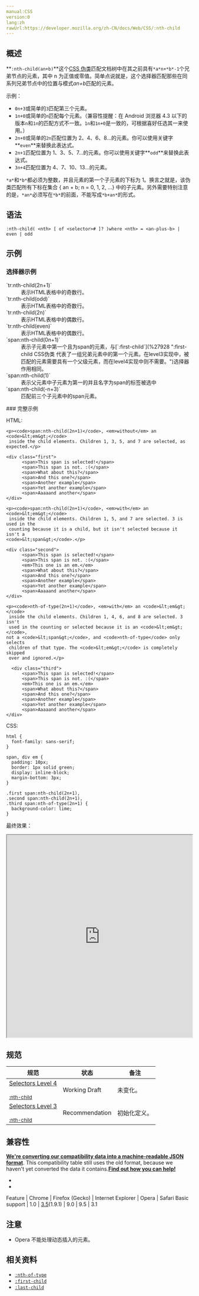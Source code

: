 ```yaml
---
manual:CSS
version:0
lang:zh
rawUrl:https://developer.mozilla.org/zh-CN/docs/Web/CSS/:nth-child
---
```





## 概述<a name="Summary"></a>


**`:nth-child(an+b)`**这个[CSS 伪类](%28374 "")匹配文档树中在其之前具有`*a*n+*b*-1`个兄弟节点的元素，其中 n 为正值或零值。简单点说就是，这个选择器匹配那些在同系列兄弟节点中的位置与模式*an+b*匹配的元素。



示例：


* `0n+3`或简单的`3`匹配第三个元素。
* `1n+0`或简单的`n`匹配每个元素。（兼容性提醒：在 Android 浏览器 4.3 以下的版本`n`和`1n`的匹配方式不一致。`1n`和`1n+0`是一致的，可根据喜好任选其一来使用。）
* `2n+0`或简单的`2n`匹配位置为 2、4、6、8...的元素。你可以使用关键字**`even`**来替换此表达式。
* `2n+1`匹配位置为 1、3、5、7...的元素。你可以使用关键字**`odd`**来替换此表达式。
* `3n+4`匹配位置为 4、7、10、13...的元素。


`*a*`和`*b*`都必须为整数，并且元素的第一个子元素的下标为 1。换言之就是，该伪类匹配所有下标在集合 { an + b; n = 0, 1, 2, ...} 中的子元素。另外需要特别注意的是，`*an*`必须写在`*b*`的前面，不能写成`*b+an*`的形式。


## 语法<a name="Syntax"></a>

```
:nth-child( <nth> [ of <selector># ]? )where <nth> = <an-plus-b> | even | odd

```

## 示例<a name="示例"></a>

### 选择器示例<a name="选择器示例"></a>
<dl><dt id=''>`tr:nth-child(2n+1)`</dt><dd>表示HTML表格中的奇数行。</dd><dt id=''>`tr:nth-child(odd)`</dt><dd>表示HTML表格中的奇数行。</dd><dt id=''>`tr:nth-child(2n)`</dt><dd>表示HTML表格中的偶数行。</dd><dt id=''>`tr:nth-child(even)`</dt><dd>表示HTML表格中的偶数行。</dd><dt id=''>`span:nth-child(0n+1)`</dt><dd>表示子元素中第一个且为span的元素，与[`:first-child`](%27928 ":first-child CSS伪类 代表了一组兄弟元素中的第一个元素。在level3实现中，被匹配的元素需要具有一个父级元素，而在level4实现中则不需要。")选择器作用相同。</dd><dt id=''>`span:nth-child(1)`</dt><dd>表示父元素中子元素为第一的并且名字为span的标签被选中</dd><dt id=''>`span:nth-child(-n+3)`</dt><dd>匹配前三个子元素中的span元素。</dd></dl>
### 完整示例<a name="完整示例"></a>


HTML:


```
<p><code>span:nth-child(2n+1)</code>, <em>without</em> an <code>&lt;em&gt;</code>
 inside the child elements. Children 1, 3, 5, and 7 are selected, as expected.</p>

<div class="first">
      <span>This span is selected!</span>
      <span>This span is not. :(</span>
      <span>What about this?</span>
      <span>And this one?</span>
      <span>Another example</span>
      <span>Yet another example</span>
      <span>Aaaaand another</span>
</div>

<p><code>span:nth-child(2n+1)</code>, <em>with</em> an <code>&lt;em&gt;</code>
 inside the child elements. Children 1, 5, and 7 are selected. 3 is used in the
 counting because it is a child, but it isn't selected because it isn't a 
<code>&lt;span&gt;</code>.</p>

<div class="second">
      <span>This span is selected!</span>
      <span>This span is not. :(</span>
      <em>This one is an em.</em>
      <span>What about this?</span>
      <span>And this one?</span>
      <span>Another example</span>
      <span>Yet another example</span>
      <span>Aaaaand another</span>
</div>

<p><code>nth-of-type(2n+1)</code>, <em>with</em> an <code>&lt;em&gt;</code>
 inside the child elements. Children 1, 4, 6, and 8 are selected. 3 isn't
 used in the counting or selected because it is an <code>&lt;em&gt;</code>, 
not a <code>&lt;span&gt;</code>, and <code>nth-of-type</code> only selects
 children of that type. The <code>&lt;em&gt;</code> is completely skipped
 over and ignored.</p>
 
  <div class="third">
      <span>This span is selected!</span>
      <span>This span is not. :(</span>
      <em>This one is an em.</em>
      <span>What about this?</span>
      <span>And this one?</span>
      <span>Another example</span>
      <span>Yet another example</span>
      <span>Aaaaand another</span>
</div>
```


CSS:


```
html {
  font-family: sans-serif;
}

span, div em {
  padding: 10px;
  border: 1px solid green;
  display: inline-block;
  margin-bottom: 3px;
}
    
.first span:nth-child(2n+1),
.second span:nth-child(2n+1),
.third span:nth-of-type(2n+1) {
  background-color: lime;
}
```


最终效果：



<iframe src='https://mdn.mozillademos.org/zh-CN/docs/Web/CSS/:nth-child$samples/Full_example?revision=1390026' width='100%' height='550'></iframe>


## 规范<a name="规范"></a>

规范 | 状态 | 备注 
 ---  |  ---  |  ---  | 
[Selectors Level 4<br></br><small>:nth-child</small>](%31203 "") | Working Draft | 未变化。 
[Selectors Level 3<br></br><small>:nth-child</small>](%31204 "") | Recommendation | 初始化定义。 


## 兼容性<a name="兼容性"></a>


**[We&#39;re converting our compatibility data into a machine-readable JSON format](%3344 "")**. This compatibility table still uses the old format, because we haven&#39;t yet converted the data it contains.**[Find out how you can help!](%3392 "")**


* 
* 

Feature | Chrome | Firefox (Gecko) | Internet Explorer | Opera | Safari 
Basic support | 1.0 | [3.5](%3393 "Released on 2009-06-30.")(1.9.1) | 9.0 | 9.5 | 3.1 




## 注意<a name="注意"></a>

* Opera 不能处理动态插入的元素。

## 相关资料<a name="相关资料"></a>

* [`:nth-of-type`](%28080 ":nth-of-type() CSS 伪类 根据它们在一组兄弟中的次序位置匹配给定类型的元素。")
* [`:first-child`](%27928 ":first-child CSS伪类 代表了一组兄弟元素中的第一个元素。在level3实现中，被匹配的元素需要具有一个父级元素，而在level4实现中则不需要。")
* [`:last-child`](%28023 ":last-child CSS 伪类 代表父元素的最后一个子元素。")



